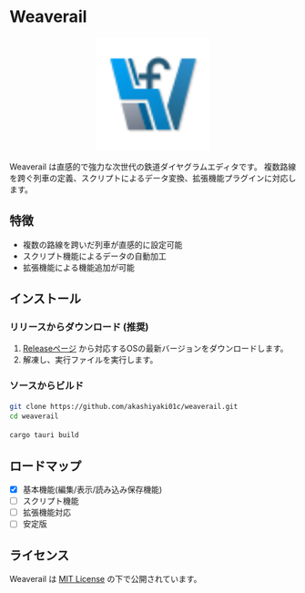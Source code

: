 # Weaverail

<p align="center">
  <img src="docs/image/diagram_logo.svg" alt="Weaverail Logo" width="200"/>
</p>

Weaverail は直感的で強力な次世代の鉄道ダイヤグラムエディタです。
複数路線を跨ぐ列車の定義、スクリプトによるデータ変換、拡張機能プラグインに対応します。

## 特徴

* 複数の路線を跨いだ列車が直感的に設定可能
* スクリプト機能によるデータの自動加工
* 拡張機能による機能追加が可能

## インストール

### リリースからダウンロード (推奨)

1. [Releaseページ](https://github.com/akashiyaki01c/weaverail/releases) から対応するOSの最新バージョンをダウンロードします。
2. 解凍し、実行ファイルを実行します。

### ソースからビルド

```bash
git clone https://github.com/akashiyaki01c/weaverail.git
cd weaverail

cargo tauri build
```

## ロードマップ

- [x] 基本機能(編集/表示/読み込み保存機能)
- [ ] スクリプト機能
- [ ] 拡張機能対応
- [ ] 安定版

## ライセンス

Weaverail は [MIT License](./LICENSE) の下で公開されています。
